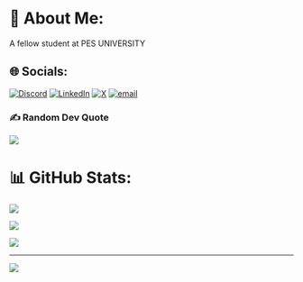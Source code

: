 # 💫 About Me:
A fellow student at PES UNIVERSITY


## 🌐 Socials:
[![Discord](https://img.shields.io/badge/Discord-%237289DA.svg?logo=discord&logoColor=white)](https://discord.gg/https://discord.gg/6myspVCW)  [![LinkedIn](https://img.shields.io/badge/LinkedIn-%230077B5.svg?logo=linkedin&logoColor=white)](https://linkedin.com/in/www.linkedin.com/in/adarsh-d-443188252/) [![X](https://img.shields.io/badge/X-black.svg?logo=X&logoColor=white)](https://x.com/https://x.com/AdarshD0110?t=R4UKpAOF94RCSD84nDydFw&s=09&mx=2) [![email](https://img.shields.io/badge/Email-D14836?logo=gmail&logoColor=white)](mailto:adarshvijaya22@gmail.com) 

### ✍️ Random Dev Quote
![](https://quotes-github-readme.vercel.app/api?type=horizontal&theme=radical)

# 📊 GitHub Stats:
![](https://github-readme-stats.vercel.app/api?username=Greninja44&theme=dark&hide_border=false&include_all_commits=true&count_private=true)<br/>


![](https://github-readme-streak-stats.herokuapp.com/?user=Greninja44&theme=dark&hide_border=false)<br/>


![](https://github-readme-stats.vercel.app/api/top-langs/?username=Greninja44&theme=dark&hide_border=false&include_all_commits=true&count_private=true&layout=compact)

---
[![](https://visitcount.itsvg.in/api?id=Greninja44&icon=0&color=0)](https://visitcount.itsvg.in)

<!-- Proudly created with GPRM ( https://gprm.itsvg.in ) -->
